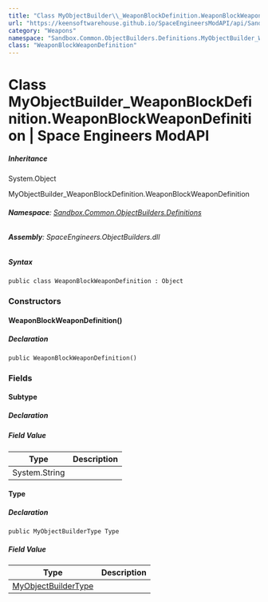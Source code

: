 ```yaml
---
title: "Class MyObjectBuilder\\_WeaponBlockDefinition.WeaponBlockWeaponDefinition"
url: "https://keensoftwarehouse.github.io/SpaceEngineersModAPI/api/Sandbox.Common.ObjectBuilders.Definitions.MyObjectBuilder_WeaponBlockDefinition.WeaponBlockWeaponDefinition.html"
category: "Weapons"
namespace: "Sandbox.Common.ObjectBuilders.Definitions.MyObjectBuilder_WeaponBlockDefinition"
class: "WeaponBlockWeaponDefinition"
---
```


# Class MyObjectBuilder\_WeaponBlockDefinition.WeaponBlockWeaponDefinition | Space Engineers ModAPI

##### Inheritance

System.Object

MyObjectBuilder\_WeaponBlockDefinition.WeaponBlockWeaponDefinition

###### **Namespace**: [Sandbox.Common.ObjectBuilders.Definitions](https://keensoftwarehouse.github.io/SpaceEngineersModAPI/api/Sandbox.Common.ObjectBuilders.Definitions.html)

###### **Assembly**: SpaceEngineers.ObjectBuilders.dll

##### Syntax

```
public class WeaponBlockWeaponDefinition : Object
```

### Constructors

#### WeaponBlockWeaponDefinition()

##### Declaration

```
public WeaponBlockWeaponDefinition()
```

### Fields

#### Subtype

##### Declaration

##### Field Value

| Type | Description |
| --- | --- |
| System.String |     |

#### Type

##### Declaration

```
public MyObjectBuilderType Type
```

##### Field Value

| Type | Description |
| --- | --- |
| [MyObjectBuilderType](https://keensoftwarehouse.github.io/SpaceEngineersModAPI/api/VRage.ObjectBuilders.MyObjectBuilderType.html) |     |